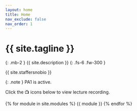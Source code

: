```yaml
---
layout: home
title: Home
nav_exclude: false
nav_order: 1
---
```


# {{ site.tagline }}
{: .mb-2 }
{{ site.description }}
{: .fs-6 .fw-300 }

{{ site.staffersnobio }}


{: .note } 
PA1 is active. 


Click the 📺 icons below to view lecture recording. 



<!-- [Jump to the current week](#week-03){: .btn } -->

{% for module in site.modules %}
{{ module }}
{% endfor %}

